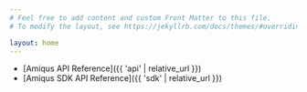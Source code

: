 ```yaml
---
# Feel free to add content and custom Front Matter to this file.
# To modify the layout, see https://jekyllrb.com/docs/themes/#overriding-theme-defaults

layout: home
---
```


- [Amiqus API Reference]({{ 'api' | relative_url }})
- [Amiqus SDK API Reference]({{ 'sdk' | relative_url }})
